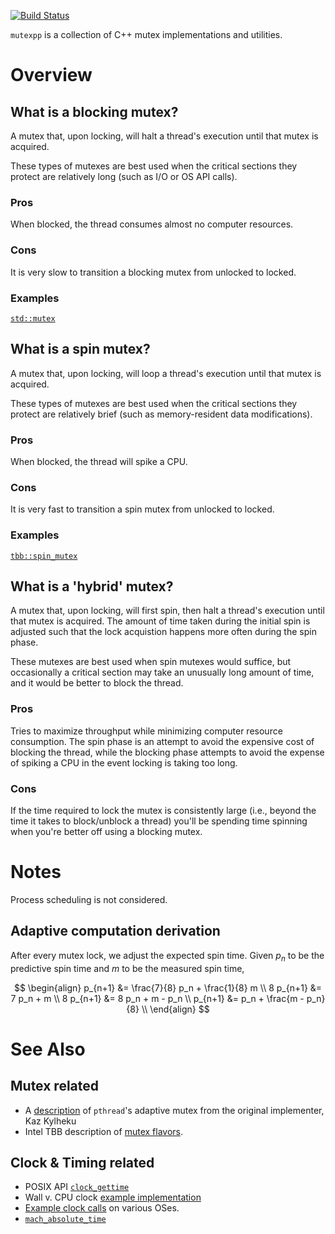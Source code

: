 [![Build Status](https://travis-ci.org/fosterbrereton/mutexpp.svg?branch=master)](https://travis-ci.org/fosterbrereton/mutexpp)

`mutexpp` is a collection of C++ mutex implementations and utilities.

# Overview

## What is a blocking mutex?

A mutex that, upon locking, will halt a thread's execution until that mutex is acquired.

These types of mutexes are best used when the critical sections they protect are relatively long (such as I/O or OS API calls).

### Pros

When blocked, the thread consumes almost no computer resources.

### Cons

It is very slow to transition a blocking mutex from unlocked to locked.

### Examples

[`std::mutex`](http://en.cppreference.com/w/cpp/thread/mutex)

## What is a spin mutex?

A mutex that, upon locking, will loop a thread's execution until that mutex is acquired.

These types of mutexes are best used when the critical sections they protect are relatively brief (such as memory-resident data modifications).

### Pros

When blocked, the thread will spike a CPU.

### Cons

It is very fast to transition a spin mutex from unlocked to locked.

### Examples

[`tbb::spin_mutex`](https://software.intel.com/en-us/node/506269)

## What is a 'hybrid' mutex?

A mutex that, upon locking, will first spin, then halt a thread's execution until that mutex is acquired. The amount of time taken during the initial spin is adjusted such that the lock acquistion happens more often during the spin phase.

These mutexes are best used when spin mutexes would suffice, but occasionally a critical section may take an unusually long amount of time, and it would be better to block the thread.

### Pros

Tries to maximize throughput while minimizing computer resource consumption. The spin phase is an attempt to avoid the expensive cost of blocking the thread, while the blocking phase attempts to avoid the expense of spiking a CPU in the event locking is taking too long.

### Cons

If the time required to lock the mutex is consistently large (i.e., beyond the time it takes to block/unblock a thread) you'll be spending time spinning when you're better off using a blocking mutex.

# Notes

Process scheduling is not considered.

## Adaptive computation derivation

After every mutex lock, we adjust the expected spin time. Given $p_n$ to be the predictive spin time and $m$ to be the measured spin time, 

$$
\begin{align}
  p_{n+1} &= \frac{7}{8} p_n + \frac{1}{8} m \\
8 p_{n+1} &= 7 p_n + m \\
8 p_{n+1} &= 8 p_n + m - p_n \\
  p_{n+1} &= p_n + \frac{m - p_n}{8} \\
\end{align}
$$

# See Also

## Mutex related

- A [description](http://stackoverflow.com/a/25168942/153535) of `pthread`'s adaptive mutex from the original implementer, Kaz Kylheku
- Intel TBB description of [mutex flavors](https://www.threadingbuildingblocks.org/docs/help/tbb_userguide/Mutex_Flavors.html).

## Clock & Timing related

- POSIX API [`clock_gettime`](http://pubs.opengroup.org/onlinepubs/9699919799/functions/clock_getres.html)
- Wall v. CPU clock [example implementation](http://en.cppreference.com/w/cpp/chrono/c/clock)
- [Example clock calls](http://nadeausoftware.com/articles/2012/04/c_c_tip_how_measure_elapsed_real_time_benchmarking) on various OSes.
- [`mach_absolute_time`](https://developer.apple.com/library/content/qa/qa1398/_index.html)
